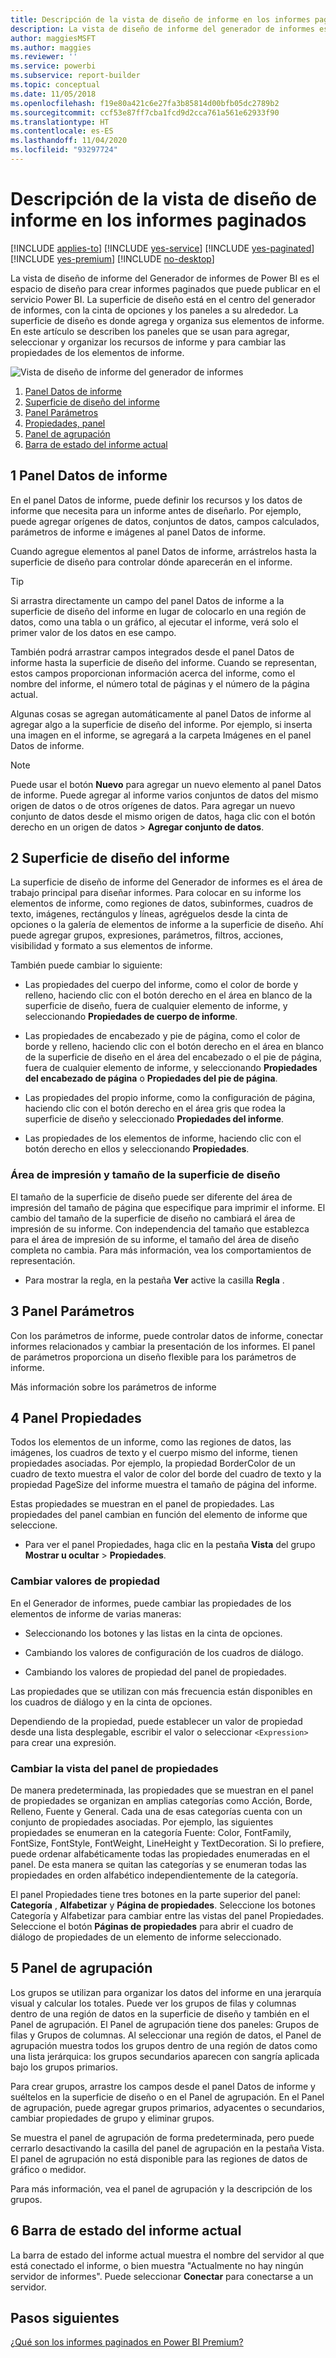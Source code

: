 ```yaml
---
title: Descripción de la vista de diseño de informe en los informes paginados
description: La vista de diseño de informe del generador de informes es el espacio de diseño para crear informes paginados que puede publicar en el servicio Power BI.
author: maggiesMSFT
ms.author: maggies
ms.reviewer: ''
ms.service: powerbi
ms.subservice: report-builder
ms.topic: conceptual
ms.date: 11/05/2018
ms.openlocfilehash: f19e80a421c6e27fa3b85814d00bfb05dc2789b2
ms.sourcegitcommit: ccf53e87ff7cba1fcd9d2cca761a561e62933f90
ms.translationtype: HT
ms.contentlocale: es-ES
ms.lasthandoff: 11/04/2020
ms.locfileid: "93297724"
---
```

# <a name="getting-around-in-report-design-view-for-paginated-reports"></a>Descripción de la vista de diseño de informe en los informes paginados

[!INCLUDE [applies-to](../includes/applies-to.md)] [!INCLUDE [yes-service](../includes/yes-service.md)] [!INCLUDE [yes-paginated](../includes/yes-paginated.md)] [!INCLUDE [yes-premium](../includes/yes-premium.md)] [!INCLUDE [no-desktop](../includes/no-desktop.md)] 

La vista de diseño de informe del Generador de informes de Power BI es el espacio de diseño para crear informes paginados que puede publicar en el servicio Power BI. La superficie de diseño está en el centro del generador de informes, con la cinta de opciones y los paneles a su alrededor. La superficie de diseño es donde agrega y organiza sus elementos de informe. En este artículo se describen los paneles que se usan para agregar, seleccionar y organizar los recursos de informe y para cambiar las propiedades de los elementos de informe.  

![Vista de diseño de informe del generador de informes](media/paginated-reports-report-design-view/power-bi-paginated-report-design-view.png)

1. [Panel Datos de informe](#1-report-data-pane) 
2. [Superficie de diseño del informe](#2-report-design-surface)  
3. [Panel Parámetros](#3-parameters-pane) 
4. [Propiedades, panel](#4-properties-pane) 
5. [Panel de agrupación](#5-grouping-pane) 
6. [Barra de estado del informe actual](#6-current-report-status-bar)  
  
## <a name="1-report-data-pane"></a>1 Panel Datos de informe  
 En el panel Datos de informe, puede definir los recursos y los datos de informe que necesita para un informe antes de diseñarlo. Por ejemplo, puede agregar orígenes de datos, conjuntos de datos, campos calculados, parámetros de informe e imágenes al panel Datos de informe.  
  
 Cuando agregue elementos al panel Datos de informe, arrástrelos hasta la superficie de diseño para controlar dónde aparecerán en el informe.  
  
> [!TIP]  
>  Si arrastra directamente un campo del panel Datos de informe a la superficie de diseño del informe en lugar de colocarlo en una región de datos, como una tabla o un gráfico, al ejecutar el informe, verá solo el primer valor de los datos en ese campo.  
  
 También podrá arrastrar campos integrados desde el panel Datos de informe hasta la superficie de diseño del informe. Cuando se representan, estos campos proporcionan información acerca del informe, como el nombre del informe, el número total de páginas y el número de la página actual.  
  
 Algunas cosas se agregan automáticamente al panel Datos de informe al agregar algo a la superficie de diseño del informe. Por ejemplo, si inserta una imagen en el informe, se agregará a la carpeta Imágenes en el panel Datos de informe.  
  
> [!NOTE]  
>  Puede usar el botón **Nuevo** para agregar un nuevo elemento al panel Datos de informe. Puede agregar al informe varios conjuntos de datos del mismo origen de datos o de otros orígenes de datos. Para agregar un nuevo conjunto de datos desde el mismo origen de datos, haga clic con el botón derecho en un origen de datos > **Agregar conjunto de datos**.  
  
## <a name="2-report-design-surface"></a>2 Superficie de diseño del informe  
 La superficie de diseño de informe del Generador de informes es el área de trabajo principal para diseñar informes. Para colocar en su informe los elementos de informe, como regiones de datos, subinformes, cuadros de texto, imágenes, rectángulos y líneas, agréguelos desde la cinta de opciones o la galería de elementos de informe a la superficie de diseño. Ahí puede agregar grupos, expresiones, parámetros, filtros, acciones, visibilidad y formato a sus elementos de informe.  
  
 También puede cambiar lo siguiente:  
  
-   Las propiedades del cuerpo del informe, como el color de borde y relleno, haciendo clic con el botón derecho en el área en blanco de la superficie de diseño, fuera de cualquier elemento de informe, y seleccionando **Propiedades de cuerpo de informe**.  
  
-   Las propiedades de encabezado y pie de página, como el color de borde y relleno, haciendo clic con el botón derecho en el área en blanco de la superficie de diseño en el área del encabezado o el pie de página, fuera de cualquier elemento de informe, y seleccionando **Propiedades del encabezado de página** o **Propiedades del pie de página**.  
  
-   Las propiedades del propio informe, como la configuración de página, haciendo clic con el botón derecho en el área gris que rodea la superficie de diseño y seleccionado **Propiedades del informe**.  
  
-   Las propiedades de los elementos de informe, haciendo clic con el botón derecho en ellos y seleccionando **Propiedades**.  
  
### <a name="design-surface-size-and-print-area"></a>Área de impresión y tamaño de la superficie de diseño  
El tamaño de la superficie de diseño puede ser diferente del área de impresión del tamaño de página que especifique para imprimir el informe. El cambio del tamaño de la superficie de diseño no cambiará el área de impresión de su informe. Con independencia del tamaño que establezca para el área de impresión de su informe, el tamaño del área de diseño completa no cambia. Para más información, vea los comportamientos de representación. 
  
-  Para mostrar la regla, en la pestaña **Ver** active la casilla **Regla** .  
  
## <a name="3-parameters-pane"></a>3 Panel Parámetros  
 Con los parámetros de informe, puede controlar datos de informe, conectar informes relacionados y cambiar la presentación de los informes. El panel de parámetros proporciona un diseño flexible para los parámetros de informe.  
  
 Más información sobre los parámetros de informe   
  
## <a name="4-properties-pane"></a>4 Panel Propiedades
 Todos los elementos de un informe, como las regiones de datos, las imágenes, los cuadros de texto y el cuerpo mismo del informe, tienen propiedades asociadas. Por ejemplo, la propiedad BorderColor de un cuadro de texto muestra el valor de color del borde del cuadro de texto y la propiedad PageSize del informe muestra el tamaño de página del informe.  
  
 Estas propiedades se muestran en el panel de propiedades. Las propiedades del panel cambian en función del elemento de informe que seleccione.  
  
- Para ver el panel Propiedades, haga clic en la pestaña **Vista** del grupo **Mostrar u ocultar** > **Propiedades**.  
  
### <a name="changing-property-values"></a>Cambiar valores de propiedad  
 En el Generador de informes, puede cambiar las propiedades de los elementos de informe de varias maneras:  
  
-   Seleccionando los botones y las listas en la cinta de opciones.  
  
-   Cambiando los valores de configuración de los cuadros de diálogo.  
  
-   Cambiando los valores de propiedad del panel de propiedades.  
  
 Las propiedades que se utilizan con más frecuencia están disponibles en los cuadros de diálogo y en la cinta de opciones.  
  
 Dependiendo de la propiedad, puede establecer un valor de propiedad desde una lista desplegable, escribir el valor o seleccionar `<Expression>` para crear una expresión.  
  
### <a name="changing-the-properties-pane-view"></a>Cambiar la vista del panel de propiedades  
 De manera predeterminada, las propiedades que se muestran en el panel de propiedades se organizan en amplias categorías como Acción, Borde, Relleno, Fuente y General. Cada una de esas categorías cuenta con un conjunto de propiedades asociadas. Por ejemplo, las siguientes propiedades se enumeran en la categoría Fuente: Color, FontFamily, FontSize, FontStyle, FontWeight, LineHeight y TextDecoration. Si lo prefiere, puede ordenar alfabéticamente todas las propiedades enumeradas en el panel. De esta manera se quitan las categorías y se enumeran todas las propiedades en orden alfabético independientemente de la categoría.  
  
 El panel Propiedades tiene tres botones en la parte superior del panel: **Categoría** , **Alfabetizar** y **Página de propiedades**. Seleccione los botones Categoría y Alfabetizar para cambiar entre las vistas del panel Propiedades. Seleccione el botón **Páginas de propiedades** para abrir el cuadro de diálogo de propiedades de un elemento de informe seleccionado.  
  
  
## <a name="5-grouping-pane"></a>5 Panel de agrupación

 Los grupos se utilizan para organizar los datos del informe en una jerarquía visual y calcular los totales. Puede ver los grupos de filas y columnas dentro de una región de datos en la superficie de diseño y también en el Panel de agrupación. El Panel de agrupación tiene dos paneles: Grupos de filas y Grupos de columnas. Al seleccionar una región de datos, el Panel de agrupación muestra todos los grupos dentro de una región de datos como una lista jerárquica: los grupos secundarios aparecen con sangría aplicada bajo los grupos primarios.  
  
 Para crear grupos, arrastre los campos desde el panel Datos de informe y suéltelos en la superficie de diseño o en el Panel de agrupación. En el Panel de agrupación, puede agregar grupos primarios, adyacentes o secundarios, cambiar propiedades de grupo y eliminar grupos.  
  
 Se muestra el panel de agrupación de forma predeterminada, pero puede cerrarlo desactivando la casilla del panel de agrupación en la pestaña Vista. El panel de agrupación no está disponible para las regiones de datos de gráfico o medidor.  
  
 Para más información, vea el panel de agrupación y la descripción de los grupos.  
  
## <a name="6-current-report-status-bar"></a>6 Barra de estado del informe actual

La barra de estado del informe actual muestra el nombre del servidor al que está conectado el informe, o bien muestra "Actualmente no hay ningún servidor de informes". Puede seleccionar **Conectar** para conectarse a un servidor.

## <a name="next-steps"></a>Pasos siguientes

[¿Qué son los informes paginados en Power BI Premium?](paginated-reports-report-builder-power-bi.md) 

  
  
